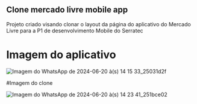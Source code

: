 ## Clone mercado livre mobile app

Projeto criado visando clonar o layout da página do aplicativo do Mercado Livre para a P1 de desenvolvimento Mobile do Serratec

# Imagem do aplicativo 

![Imagem do WhatsApp de 2024-06-20 à(s) 14 15 33_25031d2f](https://github.com/RaphaelDamico/clone-mercado-livre-app/assets/142269053/f124b717-92c8-4d07-9525-b26508428162)

#Imagem do clone

![Imagem do WhatsApp de 2024-06-20 à(s) 14 23 41_251bce02](https://github.com/RaphaelDamico/clone-mercado-livre-app/assets/142269053/2d8618bd-e9d9-4d35-adce-2c171ba15d69)


